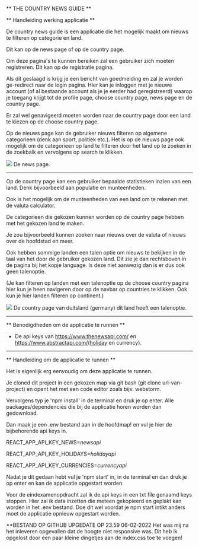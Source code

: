 ** THE COUNTRY NEWS GUIDE **

** Handleiding werking applicatie **

De country news guide is een applicatie die het mogelijk maakt om nieuws te filteren op categorie en land.

Dit kan op de news page of op de country page.

Om deze pagina's te kunnen bereiken zal een gebruiker zich moeten registreren.
Dit kan op de registratie pagina.

Als dit geslaagd is krijg je een bericht van goedmelding en zal je worden ge-redirect naar de login pagina.
Hier kan je inloggen met je nieuwe account (of al bestaande account als je je eerder had geregistreerd) waarop je 
toegang krijgt tot de profile page, choose country page, news page en de country page.

Er zal wel genavigeerd moeten worden naar de country page door een land te kiezen op de choose country page.

Op de nieuws page kan de gebruiker nieuws filteren op algemene categorieen (denk aan sport, politiek etc.).
Het is op de nieuws page ook mogelijk om de categorieen op land te filteren door het land op te zoeken in de zoekbalk
en vervolgens op search te klikken.

![](src/assets/newspage.png)
De news page.
_______________

Op de country page kan een gebruiker bepaalde statistieken inzien van een land.
Denk bijvoorbeeld aan populatie en munteenheden.

Ook is het mogelijk om de munteenheden van een land om te rekenen met de valuta calculator.

De categorieen die gekozen kunnen worden op de country page hebben met het gekozen land te maken.

Je zou bijvoorbeeld kunnen zoeken naar nieuws over de valuta of nieuws over de hoofdstad en meer.

Ook hebben sommige landen een talen optie om nieuws te bekijken in de taal van het door de gebruiker gekozen land.
Dit zie je dan rechtsboven in de pagina bij het kopje language.
Is deze niet aanwezig dan is er dus ook geen talenoptie.

(Je kan filteren op landen met een talenoptie op de choose country pagina hier kun je heen navigeren door op de navbar op countries te klikken. 
Ook kun je hier landen filteren op continent.)


![](src/assets/countrypage.png)
De country page van duitsland (germany) dit land heeft een talenoptie.
__________________________________________

** Benodigdheden om de applicatie te runnen **
- De api keys van https://www.thenewsapi.com/ en https://www.abstractapi.com/(holiday en currency).
_____________________________________________


** Handleiding om de applicatie te runnen **

Het is eigenlijk erg eenvoudig om deze applicatie te runnen.

Je cloned dit project in een gekozen map via git bash (git clone url-van-project) en opent het met een code editor zoals bijv. webstorm.

Vervolgens typ je 'npm install' in de terminal en druk je op enter.
Alle packages/dependencies die bij de applicatie horen worden dan gedownload.

Dan maak je een .env bestand aan in de hoofdmap! en vul je hier de bijbehorende api keys in.

REACT_APP_API_KEY_NEWS=*newsapi*

REACT_APP_API_KEY_HOLIDAYS=*holidayapi*

REACT_APP_API_KEY_CURRENCIES=*currencyapi*

Nadat je dit gedaan hebt vul je 'npm start' in, in de terminal en dan druk je op enter en kan de applicatie opgestart worden.

Voor de eindexamenopdracht zal ik de api keys in een txt file genaamd keys stoppen.
Hier zal ik data inzetten die meteen gekopieerd en geplakt kan worden in het .env bestand.
Doe dit wel voordat je npm start intikt anders moet de applicatie opnieuw opgestart worden.



**BESTAND OP GITHUB UPGEDATE OP 23.59 06-02-2022
Het was mij na het inleveren opgevallen dat de hoogte niet responsive was.
Dit heb ik opgelost door een paar kleine dingetjes aan de index.css toe te voegen!
